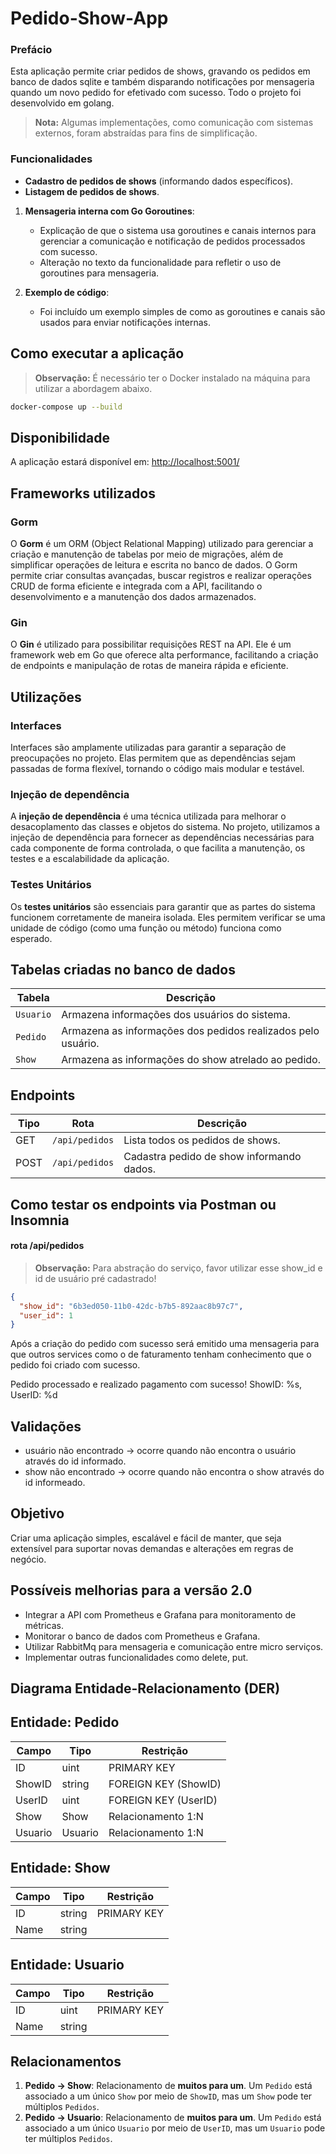 # Pedido-Show-App

### Prefácio

Esta aplicação permite criar pedidos de shows, gravando os pedidos em banco de dados sqlite e também disparando notificações por mensageria quando um novo pedido for efetivado com sucesso. Todo o projeto foi desenvolvido em golang.

> **Nota:** Algumas implementações, como comunicação com sistemas externos, foram abstraídas para fins de simplificação.


### Funcionalidades

- **Cadastro de pedidos de shows** (informando dados específicos).
- **Listagem de pedidos de shows**.
1. **Mensageria interna com Go Goroutines**:
    - Explicação de que o sistema usa goroutines e canais internos para gerenciar a comunicação e notificação de pedidos processados com sucesso.
    - Alteração no texto da funcionalidade para refletir o uso de goroutines para mensageria.

2. **Exemplo de código**:
    - Foi incluído um exemplo simples de como as goroutines e canais são usados para enviar notificações internas.


## Como executar a aplicação

> **Observação:** É necessário ter o Docker instalado na máquina para utilizar a abordagem abaixo.

```bash
docker-compose up --build
```

## Disponibilidade

A aplicação estará disponível em: [http://localhost:5001/](http://localhost:5001/)

## Frameworks utilizados

### **Gorm**
O **Gorm** é um ORM (Object Relational Mapping) utilizado para gerenciar a criação e manutenção de tabelas por meio de migrações, além de simplificar operações de leitura e escrita no banco de dados. O Gorm permite criar consultas avançadas, buscar registros e realizar operações CRUD de forma eficiente e integrada com a API, facilitando o desenvolvimento e a manutenção dos dados armazenados.

### **Gin**
O **Gin** é utilizado para possibilitar requisições REST na API. Ele é um framework web em Go que oferece alta performance, facilitando a criação de endpoints e manipulação de rotas de maneira rápida e eficiente.

## Utilizações

### **Interfaces**
Interfaces são amplamente utilizadas para garantir a separação de preocupações no projeto. Elas permitem que as dependências sejam passadas de forma flexível, tornando o código mais modular e testável.

### **Injeção de dependência**
A **injeção de dependência** é uma técnica utilizada para melhorar o desacoplamento das classes e objetos do sistema. No projeto, utilizamos a injeção de dependência para fornecer as dependências necessárias para cada componente de forma controlada, o que facilita a manutenção, os testes e a escalabilidade da aplicação.

### Testes Unitários

Os **testes unitários** são essenciais para garantir que as partes do sistema funcionem corretamente de maneira isolada. Eles permitem verificar se uma unidade de código (como uma função ou método) funciona como esperado.

## Tabelas criadas no banco de dados

| Tabela    | Descrição                                                    |
|-----------|--------------------------------------------------------------|
| `Usuario` | Armazena informações dos usuários do sistema.                |
| `Pedido`  | Armazena as informações dos pedidos realizados pelo usuário. |
| `Show`    | Armazena as informações do show atrelado ao pedido.          |

## Endpoints

| Tipo | Rota           | Descrição                                 |
|------|----------------|-------------------------------------------|
| GET  | `/api/pedidos` | Lista todos os pedidos de shows.          |
| POST | `/api/pedidos` | Cadastra pedido de show informando dados. | |

## Como testar os endpoints via Postman ou Insomnia
#### rota /api/pedidos

> **Observação:** Para abstração do serviço, favor utilizar esse show_id e id de usuário pré cadastrado!

``` json
{
  "show_id": "6b3ed050-11b0-42dc-b7b5-892aac8b97c7", 
  "user_id": 1                             
}
```

Após a criação do pedido com sucesso será emitido uma mensageria para que outros services como o de faturamento tenham conhecimento que o pedido foi criado com sucesso.

Pedido processado e realizado pagamento com sucesso! ShowID: %s, UserID: %d

## Validações
* usuário não encontrado -> ocorre quando não encontra o usuário através do id informado.
* show não encontrado -> ocorre quando não encontra o show através do id informeado.

## Objetivo

Criar uma aplicação simples, escalável e fácil de manter, que seja extensível para suportar novas demandas e alterações em regras de negócio.

## Possíveis melhorias para a versão 2.0

- Integrar a API com Prometheus e Grafana para monitoramento de métricas.
- Monitorar o banco de dados com Prometheus e Grafana.
- Utilizar RabbitMq para mensageria e comunicação entre micro serviços.
- Implementar outras funcionalidades como delete, put.

## Diagrama Entidade-Relacionamento (DER)
## Entidade: Pedido
| Campo    | Tipo  | Restrição              |
|----------|-------|------------------------|
| ID       | uint  | PRIMARY KEY            |
| ShowID   | string| FOREIGN KEY (ShowID)   |
| UserID   | uint  | FOREIGN KEY (UserID)   |
| Show     | Show  | Relacionamento 1:N     |
| Usuario  | Usuario | Relacionamento 1:N |

## Entidade: Show
| Campo  | Tipo   | Restrição     |
|--------|--------|---------------|
| ID     | string | PRIMARY KEY   |
| Name   | string |               |

## Entidade: Usuario
| Campo  | Tipo   | Restrição     |
|--------|--------|---------------|
| ID     | uint   | PRIMARY KEY   |
| Name   | string |               |

## Relacionamentos

1. **Pedido → Show**: Relacionamento de **muitos para um**. Um `Pedido` está associado a um único `Show` por meio de `ShowID`, mas um `Show` pode ter múltiplos `Pedidos`.
2. **Pedido → Usuario**: Relacionamento de **muitos para um**. Um `Pedido` está associado a um único `Usuario` por meio de `UserID`, mas um `Usuario` pode ter múltiplos `Pedidos`.



